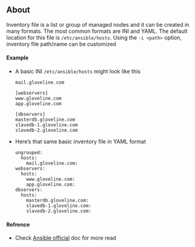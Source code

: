 ## About
Inventory file is a list or group of managed nodes and it can be created in many formats. The most common formats are INI and YAML. The default location for this file is `/etc/ansible/hosts`. Using the `-i <path>` option, inventory file path/name can be customized 

#### Example
- A basic INI `/etc/ansible/hosts` might look like this
  ```
  mail.gloveline.com

  [webservers]
  www.gloveline.com
  app.gloveline.com

  [dbservers]
  masterdb.gloveline.com
  slavedb-1.gloveline.com
  slavedb-2.gloveline.com
  ```
  
- Here’s that same basic inventory file in YAML format
  ```
  ungrouped:
    hosts:
      mail.gloveline.com:
  webservers:
    hosts:
      www.gloveline.com:
      app.gloveline.com:
  dbservers:
    hosts:
      masterdb.gloveline.com:
      slavedb-1.gloveline.com:
      slavedb-2.gloveline.com:
  ```

#### Refrence
  - Check [Ansible official](https://docs.ansible.com/ansible/latest/inventory_guide/intro_inventory.html#inventory-basics-formats-hosts-and-groups) doc for more read
